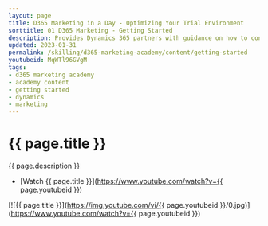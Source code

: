 ```yaml
---
layout: page
title: D365 Marketing in a Day - Optimizing Your Trial Environment
sorttitle: 01 D365 Marketing - Getting Started
description: Provides Dynamics 365 partners with guidance on how to configure and optimize demo enviornnments when getting started with D365 Marketing.
updated: 2023-01-31
permalink: /skilling/d365-marketing-academy/content/getting-started
youtubeid: MqWTl96GVgM
tags: 
- d365 marketing academy
- academy content
- getting started
- dynamics
- marketing
---
```


# {{ page.title }}

{{ page.description }}

* [Watch {{ page.title }}](https://www.youtube.com/watch?v={{ page.youtubeid }})

[![{{ page.title }}](https://img.youtube.com/vi/{{ page.youtubeid }}/0.jpg)](https://www.youtube.com/watch?v={{ page.youtubeid }})
